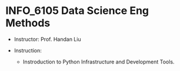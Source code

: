 # INFO_6105  Data Science Eng Methods

- Instructor: Prof. Handan Liu

- Instruction:
	 * Instroduction to Python Infrastructure and Development Tools.